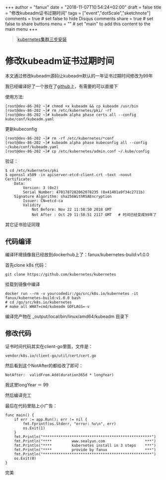 +++
author = "fanux"
date = "2018-11-07T10:54:24+02:00"
draft = false
title = "修改kubeadm证书过期时间"
tags = ["event","dotScale","sketchnote"]
comments = true     # set false to hide Disqus comments
share = true        # set false to share buttons
menu = ""           # set "main" to add this content to the main menu
+++

> [kubernetes集群三步安装](https://sealyun.com/pro/products/)

# 修改kubeadm证书过期时间
本文通过修改kubeadm源码让kubeadm默认的一年证书过期时间修改为99年

我已经编译好了一个放在了[github](https://github.com/fanux/sealos/releases/tag/kubeadm1.12.2)上，有需要的可以直接下

使用方法:
```
[root@dev-86-202 ~]# chmod +x kubeadm && cp kubeadm /usr/bin
[root@dev-86-202 ~]# rm /etc/kubernetes/pki/ -rf
[root@dev-86-202 ~]# kubeadm alpha phase certs all --config  kube/conf/kubeadm.yaml
```
<!--more-->

更新kubeconfig

```
[root@dev-86-202 ~]# rm -rf /etc/kubernetes/*conf
[root@dev-86-202 ~]# kubeadm alpha phase kubeconfig all --config ~/kube/conf/kubeadm.yaml
[root@dev-86-202 ~]# cp /etc/kubernetes/admin.conf ~/.kube/config
```

验证：

```
$ cd /etc/kubernetes/pki
$ openssl x509 -in apiserver-etcd-client.crt -text -noout
Certificate:
    Data:
        Version: 3 (0x2)
        Serial Number: 4701787282062078235 (0x41401a9f34c2711b)
    Signature Algorithm: sha256WithRSAEncryption
        Issuer: CN=etcd-ca
        Validity
            Not Before: Nov 22 11:58:50 2018 GMT
            Not After : Oct 29 11:58:51 2117 GMT   # 时间已经变成99年了
```

其它证书验证同理

## 代码编译
编译环境镜像我已经放到dockerhub上了：fanux/kubernetes-build:v1.0.0

首先clone k8s 代码：

```
git clone https://github.com/kubernetes/kubernetes
```

挂载到镜像中编译

```
docker run --rm -v yourcodedir:/go/src/k8s.io/kubernetes -it fanux/kubernetes-build:v1.0.0 bash
# cd /go/src/k8s.io/kubernetes
# make all WHAT=cmd/kubeadm GOFLAGS=-v
```

编译完产物在 _output/local/bin/linux/amd64/kubeadm 目录下

## 修改代码

证书时间代码其实在client-go里面，文件是：
```
vendor/k8s.io/client-go/util/cert/cert.go
```

然后看到这个NotAfter的都给改了即可：

```
NotAfter:  validFrom.Add(duration365d * longYear)
```

我这里longYear ＝ 99

然后编译完工

最后在代码里贴上小广告：

```
func main() {
	if err := app.Run(); err != nil {
		fmt.Fprintf(os.Stderr, "error: %v\n", err)
		os.Exit(1)
	}
	fmt.Println("*************************************************")
	fmt.Println("****         www.sealyun.com                  ***")
	fmt.Println("****         kubernetes install in 3 steps    ***")
	fmt.Println("****         provide by fanux                 ***")
	fmt.Println("*************************************************")
	os.Exit(0)
}
```
完美


